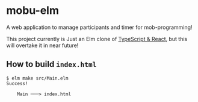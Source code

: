 # mobu-elm

A web application to manage participants and timer for mob-programming!

This project currently is Just an Elm clone of [TypeScript & React](https://github.com/mobu-of-the-world/mobu), but this will overtake it in near future!

## How to build `index.html`

```console
$ elm make src/Main.elm
Success!

    Main ───> index.html
```
